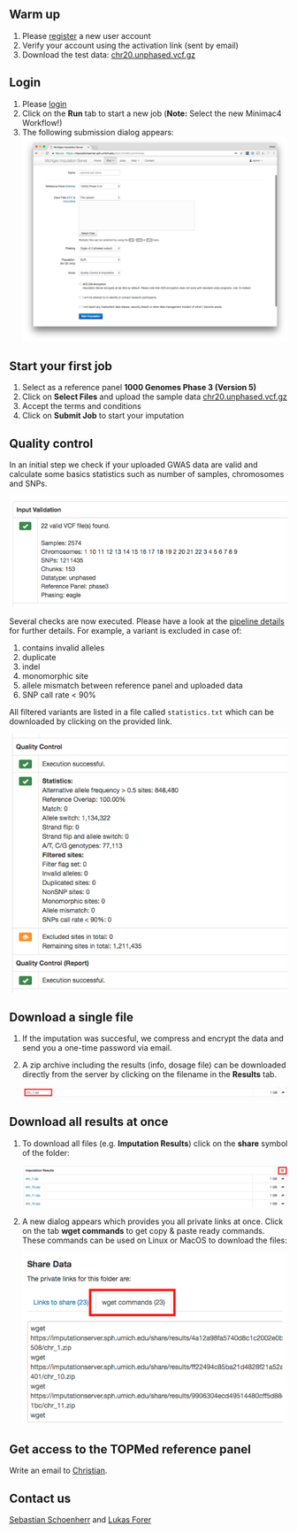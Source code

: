 ## Warm up

1. Please [register](https://imputationserver.sph.umich.edu/index.html#!pages/register) a new user account
2. Verify your account using the activation link (sent by email)
3. Download the test data: [chr20.unphased.vcf.gz](https://imputationserver.sph.umich.edu/static/downloads/test-data/chr20.unphased.vcf.gz)

## Login

1. Please [login](https://imputationserver.sph.umich.edu/index.html#!pages/login)
2. Click on the **Run** tab to start a new job (**Note:** Select the new Minimac4 Workflow!)
3. The following submission dialog appears:
![](images/image02.png)


## Start your first job

1. Select as a reference panel **1000 Genomes Phase 3 (Version 5)**
2. Click on **Select Files** and upload the sample data [chr20.unphased.vcf.gz](https://imputationserver.sph.umich.edu/static/downloads/test-data/chr20.unphased.vcf.gz)
3. Accept the terms and conditions
4. Click on **Submit Job** to start your imputation

## Quality control

In an initial step we check if your uploaded GWAS data are valid and calculate some basics statistics such as number of samples, chromosomes and SNPs.

![](images/input-validation.png)

Several checks are now executed. Please have a look at the [pipeline details](http://imputationserver.readthedocs.io/en/latest/pipeline/) for further details. For example, a variant is excluded in case of:

1. contains invalid alleles
2. duplicate
3. indel
4. monomorphic site
5. allele mismatch between reference panel and uploaded data
6. SNP call rate < 90%

All filtered variants are listed in a file called `statistics.txt` which can be downloaded by clicking on the provided link.

![](images/qc.png)

## Download a single file

1. If the imputation was succesful, we compress and encrypt the data and send you a one-time password via email.

2. A zip archive including the results (info, dosage file) can be downloaded directly from the server by clicking on the filename in the **Results** tab.

   ![](images/downloads02.png)

## Download all results at once

1. To download all files (e.g. **Imputation Results**) click on the **share** symbol of the folder:

   ![](images/downloads04.png)

2. A new dialog appears which provides you all private links at once. Click on the tab  **wget commands** to get copy & paste ready commands. These commands can be used on Linux or MacOS to download the files:

   ![](images/share02.png)

## Get access to the TOPMed reference panel

Write an email to [Christian](mailto:cfuchsb@umich.edu).

## Contact us

[Sebastian Schoenherr](mailto:sebastian.schoenherr@i-med.ac.at) and [Lukas Forer](mailto:lukas.forer@i-med.ac.at)
